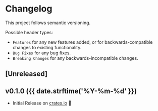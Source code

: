 # Changelog

This project follows semantic versioning.

Possible header types:

- `Features` for any new features added, or for backwards-compatible
  changes to existing functionality.
- `Bug Fixes` for any bug fixes.
- `Breaking Changes` for any backwards-incompatible changes.

## [Unreleased]

## v0.1.0 ({{ date.strftime('%Y-%m-%d' }})

- Initial Release on [crates.io] :tada:

[crates.io]: https://crates.io/crates/{{cookiecutter.project_name}}
